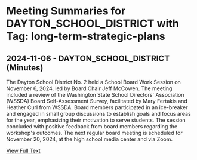 # Meeting Summaries for DAYTON_SCHOOL_DISTRICT with Tag: long-term-strategic-plans

## 2024-11-06 - DAYTON_SCHOOL_DISTRICT (Minutes)

The Dayton School District No. 2 held a School Board Work Session on November 6, 2024, led by Board Chair Jeff McCowen. The meeting included a review of the Washington State School Directors' Association (WSSDA) Board Self-Assessment Survey, facilitated by Mary Fertakis and Heather Curl from WSSDA. Board members participated in an ice-breaker and engaged in small group discussions to establish goals and focus areas for the year, emphasizing their motivation to serve students. The session concluded with positive feedback from board members regarding the workshop's outcomes. The next regular board meeting is scheduled for November 20, 2024, at the high school media center and via Zoom.

[View Full Text](https://raw.githubusercontent.com/VoronoiPerspectives/WashingtonStateSchoolBoardExplorer/refs/heads/main/data/countries/usa/states/wa/counties/columbia/school_boards/dayton_school_district/2024/2024-11-06-minutes.txt)

